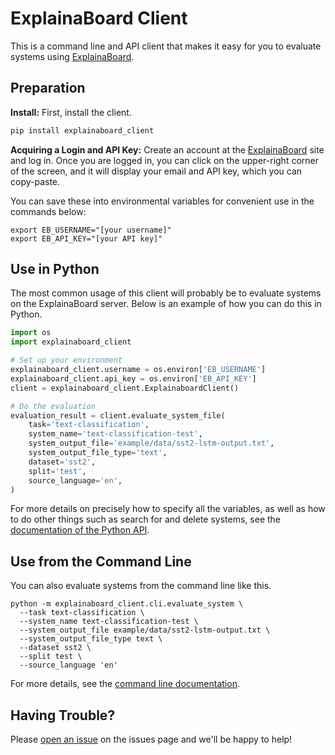 # ExplainaBoard Client

This is a command line and API client that makes it easy for you to evaluate systems
using [ExplainaBoard](https://explainaboard.inspiredco.ai).

## Preparation

**Install:** First, install the client.

```bash
pip install explainaboard_client
```

**Acquiring a Login and API Key:**
Create an account at the [ExplainaBoard](https://explainaboard.inspiredco.ai)
site and log in. Once you are logged in, you can click on
the upper-right corner of the screen, and it will display your email and API key, which 
you can copy-paste.

You can save these into environmental variables for convenient use in the commands
below:

```
export EB_USERNAME="[your username]"
export EB_API_KEY="[your API key]"
```

## Use in Python

The most common usage of this client will probably be to
evaluate systems on the ExplainaBoard server.
Below is an example of how you can do this in Python.

```python
import os
import explainaboard_client

# Set up your environment
explainaboard_client.username = os.environ['EB_USERNAME']
explainaboard_client.api_key = os.environ['EB_API_KEY']
client = explainaboard_client.ExplainaboardClient()

# Do the evaluation
evaluation_result = client.evaluate_system_file(
    task='text-classification',
    system_name='text-classification-test',
    system_output_file='example/data/sst2-lstm-output.txt',
    system_output_file_type='text',
    dataset='sst2',
    split='test',
    source_language='en',
)
```

For more details on precisely how to specify all the variables, as well as how to do
other things such as search for and delete systems, see the
[documentation of the Python API](docs/python_api.md).

## Use from the Command Line

You can also evaluate systems from the command line like this.

```shell
python -m explainaboard_client.cli.evaluate_system \
  --task text-classification \
  --system_name text-classification-test \
  --system_output_file example/data/sst2-lstm-output.txt \
  --system_output_file_type text \
  --dataset sst2 \
  --split test \
  --source_language 'en'
```

For more details, see the [command line documentation](docs/cli.md).

## Having Trouble?

Please [open an issue](https://github.com/neulab/explainaboard_client/issues) on the
issues page and we'll be happy to help!